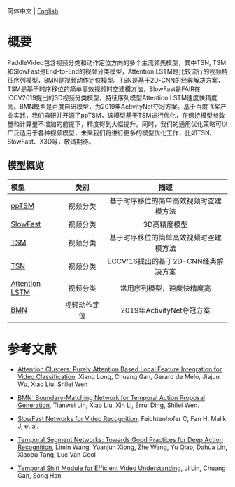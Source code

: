 简体中文 | [English](../../en/model_zoo/README.md)


# 概要
PaddleVideo包含视频分类和动作定位方向的多个主流领先模型，其中TSN, TSM和SlowFast是End-to-End的视频分类模型，Attention LSTM是比较流行的视频特征序列模型，BMN是视频动作定位模型。TSN是基于2D-CNN的经典解决方案，TSM是基于时序移位的简单高效视频时空建模方法，SlowFast是FAIR在ICCV2019提出的3D视频分类模型，特征序列模型Attention LSTM速度快精度高。BMN模型是百度自研模型，为2019年ActivityNet夺冠方案。基于百度飞桨产业实践，我们自研并开源了ppTSM，该模型基于TSM进行优化，在保持模型参数量和计算量不增加的前提下，精度得到大幅提升。同时，我们的通用优化策略可以广泛适用于各种视频模型，未来我们将进行更多的模型优化工作，比如TSN、SlowFast、X3D等，敬请期待。


## 模型概览

| 模型 | 类别  | 描述 |
| :--------------- | :--------: | :------------: |
| [ppTSM](./recognition/pp-tsm.md) | 视频分类| 基于时序移位的简单高效视频时空建模方法 |
| [SlowFast](./recognition/slowfast.md) | 视频分类| 3D高精度模型 |
| [TSM](./recognition/tsm.md) | 视频分类| 基于时序移位的简单高效视频时空建模方法 |
| [TSN](./recognition/tsn.md) | 视频分类| ECCV'16提出的基于2D-CNN经典解决方案 |
| [Attention LSTM](./recognition/attention_lstm.md)  | 视频分类| 常用序列模型，速度快精度高 |
| [BMN](./localization/bmn.md) | 视频动作定位| 2019年ActivityNet夺冠方案 |


# 参考文献

- [Attention Clusters: Purely Attention Based Local Feature Integration for Video Classification](https://arxiv.org/abs/1711.09550), Xiang Long, Chuang Gan, Gerard de Melo, Jiajun Wu, Xiao Liu, Shilei Wen

- [BMN: Boundary-Matching Network for Temporal Action Proposal Generation](https://arxiv.org/abs/1907.09702), Tianwei Lin, Xiao Liu, Xin Li, Errui Ding, Shilei Wen.

- [SlowFast Networks for Video Recognition](https://arxiv.org/abs/1812.03982), Feichtenhofer C, Fan H, Malik J, et al. 

- [Temporal Segment Networks: Towards Good Practices for Deep Action Recognition](https://arxiv.org/abs/1608.00859), Limin Wang, Yuanjun Xiong, Zhe Wang, Yu Qiao, Dahua Lin, Xiaoou Tang, Luc Van Gool

- [Temporal Shift Module for Efficient Video Understanding](https://arxiv.org/abs/1811.08383v1), Ji Lin, Chuang Gan, Song Han

